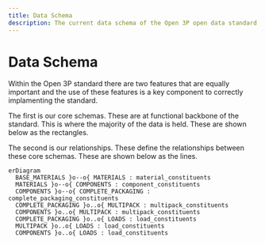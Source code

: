 ```yaml
---
title: Data Schema
description: The current data schema of the Open 3P open data standard for the packaging value chain.
---
```


# Data Schema

Within the Open 3P standard there are two features that are equally important and the use of these features is a key component to correctly implamenting the standard.

The first is our core schemas. These are at functional backbone of the standard. This is where the majority of the data is held. These are shown below as the rectangles.

The second is our relationships. These define the relationships between these core schemas. These are shown below as the lines.

``` mermaid
erDiagram
  BASE_MATERIALS }o--o{ MATERIALS : material_constituents
  MATERIALS }o--o{ COMPONENTS : component_constituents
  COMPONENTS }o--o{ COMPLETE_PACKAGING : complete_packaging_constituents
  COMPLETE_PACKAGING }o..o{ MULTIPACK : multipack_constituents
  COMPONENTS }o..o{ MULTIPACK : multipack_constituents
  COMPLETE_PACKAGING }o..o{ LOADS : load_constituents
  MULTIPACK }o..o{ LOADS : load_constituents
  COMPONENTS }o..o{ LOADS : load_constituents
```
